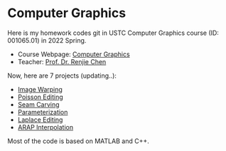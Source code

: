 # Computer Graphics

Here is my homework codes git in USTC Computer Graphics course (ID: 001065.01) in 2022 Spring. 

- Course Webpage: [Computer Graphics](http://staff.ustc.edu.cn/~renjiec/CG_2021S2/default.htm)
- Teacher: [Prof. Dr. Renjie Chen](http://staff.ustc.edu.cn/~renjiec)

Now, here are 7 projects (updating..):

- [Image Warping](Image_warping)
- [Poisson Editing](Poisson_Editing)
- [Seam Carving](Seam_Carving)
- [Parameterization](Parameterization)
- [Laplace Editing](Laplace_Editing)
- [ARAP Interpolation](ARAP_Interpolation)

Most of the code is based on MATLAB and C++. 